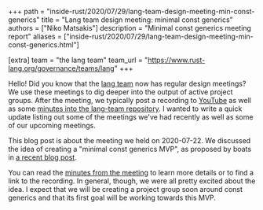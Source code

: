 +++
path = "inside-rust/2020/07/29/lang-team-design-meeting-min-const-generics"
title = "Lang team design meeting: minimal const generics"
authors = ["Niko Matsakis"]
description = "Minimal const generics meeting report"
aliases = ["inside-rust/2020/07/29/lang-team-design-meeting-min-const-generics.html"]

[extra]
team = "the lang team"
team_url = "https://www.rust-lang.org/governance/teams/lang"
+++

Hello! Did you know that the [lang team] now has regular design
meetings? We use these meetings to dig deeper into the output of
active project groups. After the meeting, we typically post a
recording to [YouTube] as well as some [minutes into the lang-team
repository][min]. I wanted to write a quick update listing out some of
the meetings we've had recently as well as some of our upcoming
meetings.

[YouTube]: https://www.youtube.com/playlist?list=PL85XCvVPmGQg-gYy7R6a_Y91oQLdsbSpa
[lang team]: https://www.rust-lang.org/governance/teams/lang
[min]: https://github.com/rust-lang/lang-team/tree/master/design-meeting-minutes

This blog post is about the meeting we held on 2020-07-22. We
discussed the idea of creating a "minimal const generics MVP", as
proposed by boats in [a recent blog
post](https://without.boats/blog/shipping-const-generics/).

You can read the [minutes from the meeting] to learn more details or
to find a link to the recording. In general, though, we were all
pretty excited about the idea. I expect that we will be creating a
project group soon around const generics and that its first goal will
be working towards this MVP.

[minutes from the meeting]: https://github.com/rust-lang/lang-team/blob/master/design-meeting-minutes/2020-07-22-Const-generics-MVP.md
